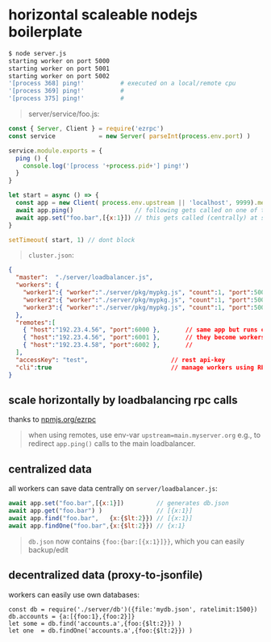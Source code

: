 # horizontal scaleable nodejs boilerplate

```bash
$ node server.js
starting worker on port 5000
starting worker on port 5001
starting worker on port 5002
'[process 368] ping!'          # executed on a local/remote cpu 
'[process 369] ping!'          #
'[process 375] ping!'          #
```

> server/service/foo.js:

```js
const { Server, Client } = require('ezrpc')
const service            = new Server( parseInt(process.env.port) )

service.module.exports = {
  ping () {
    console.log('[process '+process.pid+'] ping!')
  }
}

let start = async () => {
  const app = new Client( process.env.upstream || 'localhost', 9999).methods
  await app.ping()                 // following gets called on one of the local/remote workers 
  await app.set("foo.bar",[{x:1}]) // this gets called (centrally) at server/loadbalancer.js	
}

setTimeout( start, 1) // dont block
```

> `cluster.json`:

```json
{
  "master":  "./server/loadbalancer.js", 
  "workers": {
    "worker1":{ "worker":"./server/pkg/mypkg.js", "count":1, "port":5000 }, 
    "worker2":{ "worker":"./server/pkg/mypkg.js", "count":1, "port":5001 },
    "worker3":{ "worker":"./server/pkg/mypkg.js", "count":1, "port":5002 } 
  }, 
  "remotes":[
    { "host":"192.23.4.56", "port":6000 },       // same app but runs on other server
    { "host":"192.23.4.56", "port":6001 },       // they become workers of this server
    { "host":"192.23.4.58", "port":6002 },       //
  ], 
  "accessKey": "test",                       // rest api-key
  "cli":true                                 // manage workers using REST or cli 
}
```        

## scale horizontally by loadbalancing rpc calls

thanks to [npmjs.org/ezrpc](https://npmjs.org/ezrpc)

> when using remotes, use env-var `upstream=main.myserver.org` e.g., to redirect `app.ping()` calls to the main loadbalancer.

## centralized data

all workers can save data centrally on `server/loadbalancer.js`:

```javascript
await app.set("foo.bar",[{x:1}])         // generates db.json
await app.get("foo.bar") )               // [{x:1}]
await app.find("foo.bar",   {x:{$lt:2}}) // [{x:1}]
await app.findOne("foo.bar",{x:{$lt:2}}) // {x:1}
```

> `db.json` now contains `{foo:{bar:[{x:1}]}}`, which you can easily backup/edit

## decentralized data (proxy-to-jsonfile)

workers can easily use own databases:

```
const db = require('./server/db')({file:'mydb.json', ratelimit:1500})
db.accounts = {a:[{foo:1},{foo:2}]}
let some = db.find('accounts.a',{foo:{$lt:2}}) )
let one  = db.findOne('accounts.a',{foo:{$lt:2}}) )
```
